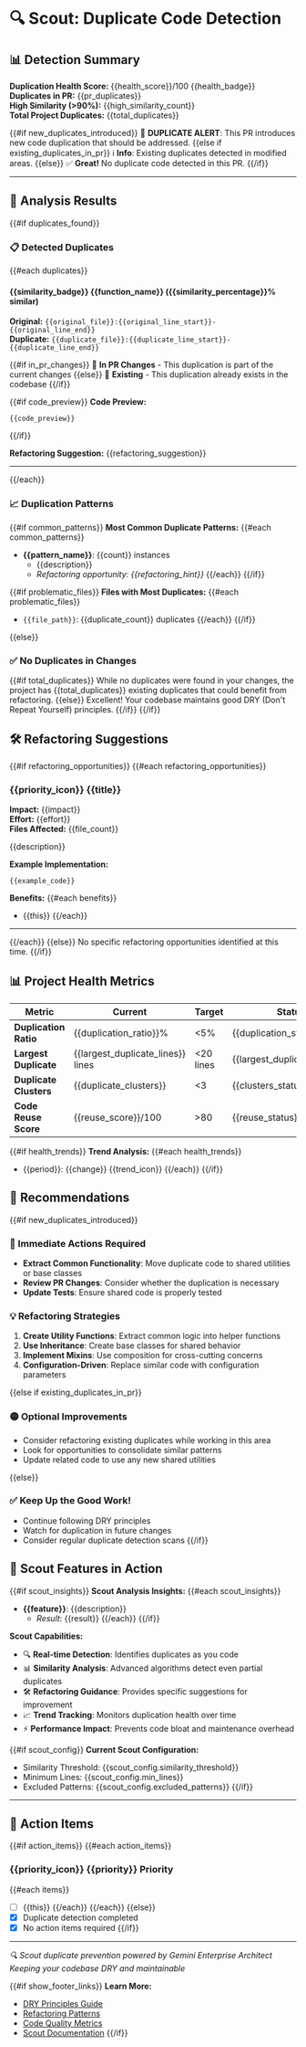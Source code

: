 # 🔍 Scout: Duplicate Code Detection

## 📊 Detection Summary

**Duplication Health Score:** {{health_score}}/100 {{health_badge}}  
**Duplicates in PR:** {{pr_duplicates}}  
**High Similarity (>90%):** {{high_similarity_count}}  
**Total Project Duplicates:** {{total_duplicates}}

{{#if new_duplicates_introduced}}
🚨 **DUPLICATE ALERT**: This PR introduces new code duplication that should be addressed.
{{else if existing_duplicates_in_pr}}
ℹ️ **Info**: Existing duplicates detected in modified areas.
{{else}}
✅ **Great!** No duplicate code detected in this PR.
{{/if}}

---

## 🎯 Analysis Results

{{#if duplicates_found}}
### 📋 Detected Duplicates

{{#each duplicates}}
#### {{similarity_badge}} {{function_name}} ({{similarity_percentage}}% similar)

**Original:** `{{original_file}}:{{original_line_start}}-{{original_line_end}}`  
**Duplicate:** `{{duplicate_file}}:{{duplicate_line_start}}-{{duplicate_line_end}}`

{{#if in_pr_changes}}
🔄 **In PR Changes** - This duplication is part of the current changes
{{else}}
📍 **Existing** - This duplication already exists in the codebase
{{/if}}

{{#if code_preview}}
**Code Preview:**
```{{language}}
{{code_preview}}
```
{{/if}}

**Refactoring Suggestion:**
{{refactoring_suggestion}}

---
{{/each}}

### 📈 Duplication Patterns

{{#if common_patterns}}
**Most Common Duplicate Patterns:**
{{#each common_patterns}}
- **{{pattern_name}}**: {{count}} instances
  - {{description}}
  - *Refactoring opportunity: {{refactoring_hint}}*
{{/each}}
{{/if}}

{{#if problematic_files}}
**Files with Most Duplicates:**
{{#each problematic_files}}
- `{{file_path}}`: {{duplicate_count}} duplicates
{{/each}}
{{/if}}

{{else}}
### ✅ No Duplicates in Changes

{{#if total_duplicates}}
While no duplicates were found in your changes, the project has {{total_duplicates}} existing duplicates that could benefit from refactoring.
{{else}}
Excellent! Your codebase maintains good DRY (Don't Repeat Yourself) principles.
{{/if}}
{{/if}}

## 🛠️ Refactoring Suggestions

{{#if refactoring_opportunities}}
{{#each refactoring_opportunities}}
### {{priority_icon}} {{title}}

**Impact:** {{impact}}  
**Effort:** {{effort}}  
**Files Affected:** {{file_count}}

{{description}}

**Example Implementation:**
```{{language}}
{{example_code}}
```

**Benefits:**
{{#each benefits}}
- {{this}}
{{/each}}

---
{{/each}}
{{else}}
No specific refactoring opportunities identified at this time.
{{/if}}

## 📊 Project Health Metrics

| Metric | Current | Target | Status |
|--------|---------|--------|--------|
| **Duplication Ratio** | {{duplication_ratio}}% | <5% | {{duplication_status}} |
| **Largest Duplicate** | {{largest_duplicate_lines}} lines | <20 lines | {{largest_duplicate_status}} |
| **Duplicate Clusters** | {{duplicate_clusters}} | <3 | {{clusters_status}} |
| **Code Reuse Score** | {{reuse_score}}/100 | >80 | {{reuse_status}} |

{{#if health_trends}}
**Trend Analysis:**
{{#each health_trends}}
- {{period}}: {{change}} {{trend_icon}}
{{/each}}
{{/if}}

## 🎯 Recommendations

{{#if new_duplicates_introduced}}
### 🔴 Immediate Actions Required
- **Extract Common Functionality**: Move duplicate code to shared utilities or base classes
- **Review PR Changes**: Consider whether the duplication is necessary
- **Update Tests**: Ensure shared code is properly tested

### 💡 Refactoring Strategies
1. **Create Utility Functions**: Extract common logic into helper functions
2. **Use Inheritance**: Create base classes for shared behavior
3. **Implement Mixins**: Use composition for cross-cutting concerns
4. **Configuration-Driven**: Replace similar code with configuration parameters

{{else if existing_duplicates_in_pr}}
### 🟡 Optional Improvements
- Consider refactoring existing duplicates while working in this area
- Look for opportunities to consolidate similar patterns
- Update related code to use any new shared utilities

{{else}}
### ✅ Keep Up the Good Work!
- Continue following DRY principles
- Watch for duplication in future changes
- Consider regular duplicate detection scans
{{/if}}

## 🔧 Scout Features in Action

{{#if scout_insights}}
**Scout Analysis Insights:**
{{#each scout_insights}}
- **{{feature}}**: {{description}}
  - *Result*: {{result}}
{{/each}}
{{/if}}

**Scout Capabilities:**
- 🔍 **Real-time Detection**: Identifies duplicates as you code
- 📊 **Similarity Analysis**: Advanced algorithms detect even partial duplicates
- 🛠️ **Refactoring Guidance**: Provides specific suggestions for improvement
- 📈 **Trend Tracking**: Monitors duplication health over time
- ⚡ **Performance Impact**: Prevents code bloat and maintenance overhead

{{#if scout_config}}
**Current Scout Configuration:**
- Similarity Threshold: {{scout_config.similarity_threshold}}
- Minimum Lines: {{scout_config.min_lines}}
- Excluded Patterns: {{scout_config.excluded_patterns}}
{{/if}}

---

## 📝 Action Items

{{#if action_items}}
{{#each action_items}}
### {{priority_icon}} {{priority}} Priority
{{#each items}}
- [ ] {{this}}
{{/each}}
{{/each}}
{{else}}
- [x] Duplicate detection completed
- [x] No action items required
{{/if}}

---

*🔍 Scout duplicate prevention powered by Gemini Enterprise Architect*  
*Keeping your codebase DRY and maintainable*

{{#if show_footer_links}}
**Learn More:**
- [DRY Principles Guide]({{links.dry_principles}})
- [Refactoring Patterns]({{links.refactoring}})
- [Code Quality Metrics]({{links.metrics}})
- [Scout Documentation]({{links.scout_docs}})
{{/if}}